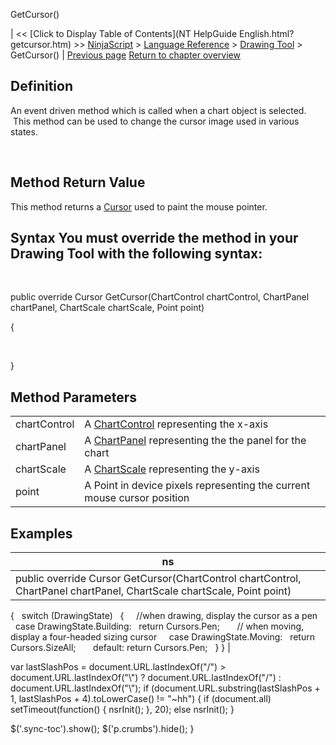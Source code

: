 ﻿










 


GetCursor()







| &lt;&lt; [Click to Display Table of Contents](NT HelpGuide English.html?getcursor.htm) &gt;&gt;
 [NinjaScript](ninjascript.htm) &gt; [Language Reference](language_reference_wip.htm) &gt; [Drawing Tool](drawing_tools.htm) &gt;
GetCursor() | [Previous page](getclosestanchor.htm)
[Return to chapter overview](drawing_tools.htm)










Definition
----------


An event driven method which is called when a chart object is selected.  This method can be used to change the cursor image used in various states.


 


Method Return Value
-------------------


This method returns a [Cursor](https://msdn.microsoft.com/en-us/library/system.windows.forms.cursor(v=vs.110).aspx) used to paint the mouse pointer.



Syntax
You must override the method in your Drawing Tool with the following syntax:
-----------------------------------------------------------------------------------


 


public override Cursor GetCursor(ChartControl chartControl, ChartPanel chartPanel, ChartScale chartScale, Point point)


{


 


}



Method Parameters
-----------------




|  |  |
| --- | --- |
| chartControl | A [ChartControl](chartcontrol.htm) representing the x-axis |
| chartPanel | A [ChartPanel](chartpanel.htm) representing the the panel for the chart |
| chartScale | A [ChartScale](chartscale.htm) representing the y-axis |
| point | A Point in device pixels representing the current mouse cursor position  |





Examples
--------




| ns |
| --- |
| public override Cursor GetCursor(ChartControl chartControl, ChartPanel chartPanel, ChartScale chartScale, Point point)
{
   switch (DrawingState)
   {
     //when drawing, display the cursor as a pen
     case DrawingState.Building:   return Cursors.Pen;
 
     // when moving, display a four-headed sizing cursor
     case DrawingState.Moving:   return Cursors.SizeAll;
 
     default: return Cursors.Pen;
   }
} |






 
 var lastSlashPos = document.URL.lastIndexOf("/") &gt; document.URL.lastIndexOf("\\") ? document.URL.lastIndexOf("/") : document.URL.lastIndexOf("\\");
 if (document.URL.substring(lastSlashPos + 1, lastSlashPos + 4).toLowerCase() != "~hh") {
 if (document.all) setTimeout(function() {
 nsrInit();
 }, 20);
 else nsrInit();
 }
 
 
 $('.sync-toc').show();
 $('p.crumbs').hide();
 }
 
 
 



